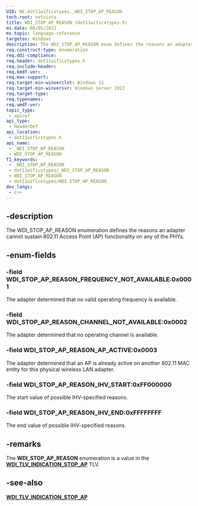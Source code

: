 ```yaml
---
UID: NE:dot11wificxtypes._WDI_STOP_AP_REASON
tech.root: netvista
title: WDI_STOP_AP_REASON (dot11wificxtypes.h)
ms.date: 08/05/2021
ms.topic: language-reference
targetos: Windows
description: The WDI_STOP_AP_REASON enum defines the reasons an adapter cannot sustain 802.11 Access Point (AP) functionality on any of the PHYs.
req.construct-type: enumeration
req.ddi-compliance: 
req.header: dot11wificxtypes.h
req.include-header: 
req.kmdf-ver: 
req.max-support: 
req.target-min-winverclnt: Windows 11 
req.target-min-winversvr: Windows Server 2022
req.target-type: 
req.typenames: 
req.umdf-ver: 
topic_type:
 - apiref
api_type:
 - HeaderDef
api_location:
 - dot11wificxtypes.h
api_name:
 - _WDI_STOP_AP_REASON
 - WDI_STOP_AP_REASON
f1_keywords:
 - _WDI_STOP_AP_REASON
 - dot11wificxtypes/_WDI_STOP_AP_REASON
 - WDI_STOP_AP_REASON
 - dot11wificxtypes/WDI_STOP_AP_REASON
dev_langs:
 - c++
---
```


## -description

The WDI_STOP_AP_REASON enumeration defines the reasons an adapter cannot sustain 802.11 Access Point (AP) functionality on any of the PHYs.

## -enum-fields

### -field WDI_STOP_AP_REASON_FREQUENCY_NOT_AVAILABLE:0x0001

The adapter determined that no valid operating frequency is available.

### -field WDI_STOP_AP_REASON_CHANNEL_NOT_AVAILABLE:0x0002

The adapter determined that no operating channel is available.

### -field WDI_STOP_AP_REASON_AP_ACTIVE:0x0003

The adapter determined that an AP is already active on another 802.11 MAC entity for this physical wireless LAN adapter.

### -field WDI_STOP_AP_REASON_IHV_START:0xFF000000

The start value of possible IHV-specified reasons.

### -field WDI_STOP_AP_REASON_IHV_END:0xFFFFFFFF

The end value of possible IHV-specified reasons.

## -remarks

The **WDI_STOP_AP_REASON** enumeration is a value in the [**WDI_TLV_INDICATION_STOP_AP**](/windows-hardware/drivers/netcx/wdi-tlv-indication-stop-ap) TLV.

## -see-also

[**WDI_TLV_INDICATION_STOP_AP**](/windows-hardware/drivers/netcx/wdi-tlv-indication-stop-ap)